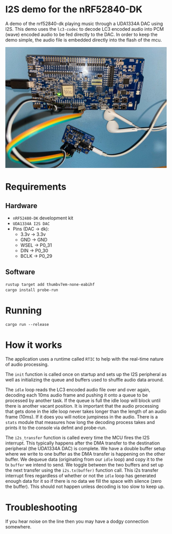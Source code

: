 # I2S demo for the nRF52840-DK

A demo of the nrf52840-dk playing music through a UDA1334A DAC using I2S. 
This demo uses the `lc3-codec` to decode LC3 encoded audio into PCM (wave) encoded audio to be fed directly to the DAC. 
In order to keep the demo simple, the audio file is embedded directly into the flash of the mcu.

![Example Setup](https://github.com/ninjasource/nrf52840-dk-i2s-demo/blob/main/nrf52840-i2s-demo.jpeg?raw=true)

# Requirements

## Hardware

- `nRF52480-DK` development kit
- `UDA1334A I2S DAC` 
- Pins (DAC -> dk): 
  - 3.3v -> 3.3v
  - GND -> GND
  - WSEL -> P0_31
  - DIN -> P0_30
  - BCLK -> P0_29
  
## Software

```bash
rustup target add thumbv7em-none-eabihf
cargo install probe-run
```

# Running

```
cargo run --release
```

# How it works

The application uses a runtime called `RTIC` to help with the real-time nature of audio processing. 

The `init` function is called once on startup and sets up the I2S peripheral as well as initializing the queue and buffers used to shuffle audio data around.

The `idle` loop reads the LC3 encoded audio file over and over again, decoding each 10ms audio frame and pushing it onto a queue to be processed by another task.
If the queue is full the idle loop will block until there is another vacant position. 
It is important that the audio processing that gets done in the idle loop never takes longer than the length of an audio frame (10ms). If it does you will notice jumpiness in the audio. 
There is a `stats` module that measures how long the decoding process takes and prints it to the console via defmt and probe-run.

The `i2s_transfer` function is called every time the MCU fires the I2S interrupt. 
This typically happens after the DMA transfer to the destination peripheral (the UDA1334A DAC) is complete.
We have a double buffer setup where we write to one buffer as the DMA transfer is happening on the other buffer. 
We dequeue data (originating from our `idle` loop) and copy it to the tx `buffer` we intend to send.
We toggle between the two buffers and set up the next transfer using the `i2s.tx(buffer)` function call. 
This i2s transfer interrupt fires regardless of whether or not the `idle` loop has generated enough data for it so if there is no data we fill the space with silence (zero the buffer). This should not happen unless decoding is too slow to keep up.

# Troubleshooting

If you hear noise on the line then you may have a dodgy connection somewhere.